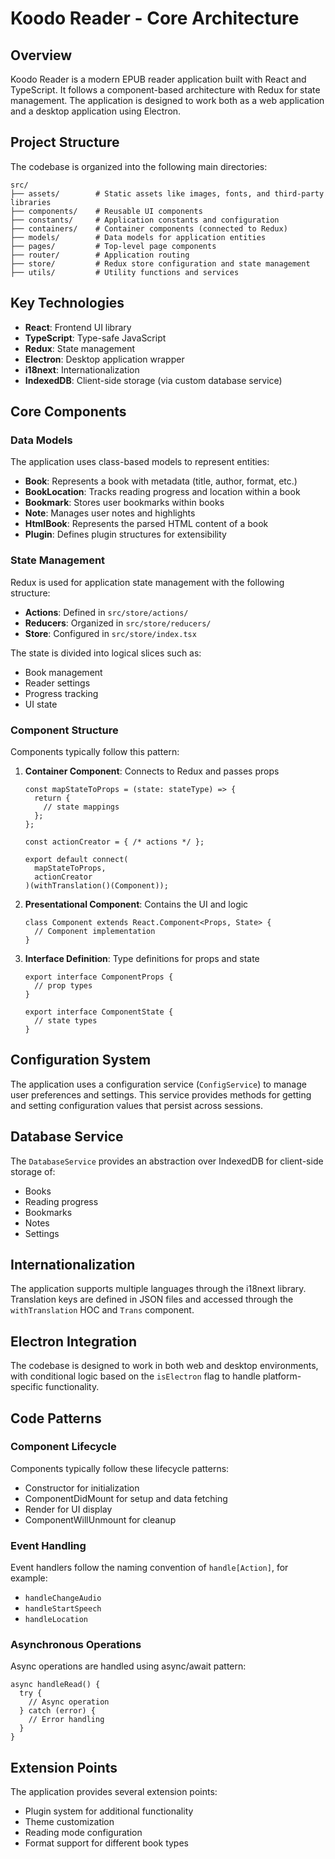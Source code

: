 # Koodo Reader - Core Architecture

## Overview

Koodo Reader is a modern EPUB reader application built with React and TypeScript. It follows a component-based architecture with Redux for state management. The application is designed to work both as a web application and a desktop application using Electron.

## Project Structure

The codebase is organized into the following main directories:

```
src/
├── assets/        # Static assets like images, fonts, and third-party libraries
├── components/    # Reusable UI components
├── constants/     # Application constants and configuration
├── containers/    # Container components (connected to Redux)
├── models/        # Data models for application entities
├── pages/         # Top-level page components
├── router/        # Application routing
├── store/         # Redux store configuration and state management
├── utils/         # Utility functions and services
```

## Key Technologies

- **React**: Frontend UI library
- **TypeScript**: Type-safe JavaScript
- **Redux**: State management
- **Electron**: Desktop application wrapper
- **i18next**: Internationalization
- **IndexedDB**: Client-side storage (via custom database service)

## Core Components

### Data Models

The application uses class-based models to represent entities:

- **Book**: Represents a book with metadata (title, author, format, etc.)
- **BookLocation**: Tracks reading progress and location within a book
- **Bookmark**: Stores user bookmarks within books
- **Note**: Manages user notes and highlights
- **HtmlBook**: Represents the parsed HTML content of a book
- **Plugin**: Defines plugin structures for extensibility

### State Management

Redux is used for application state management with the following structure:

- **Actions**: Defined in `src/store/actions/`
- **Reducers**: Organized in `src/store/reducers/`
- **Store**: Configured in `src/store/index.tsx`

The state is divided into logical slices such as:
- Book management
- Reader settings
- Progress tracking
- UI state

### Component Structure

Components typically follow this pattern:

1. **Container Component**: Connects to Redux and passes props
   ```tsx
   const mapStateToProps = (state: stateType) => {
     return {
       // state mappings
     };
   };
   
   const actionCreator = { /* actions */ };
   
   export default connect(
     mapStateToProps,
     actionCreator
   )(withTranslation()(Component));
   ```

2. **Presentational Component**: Contains the UI and logic
   ```tsx
   class Component extends React.Component<Props, State> {
     // Component implementation
   }
   ```

3. **Interface Definition**: Type definitions for props and state
   ```tsx
   export interface ComponentProps {
     // prop types
   }
   
   export interface ComponentState {
     // state types
   }
   ```

## Configuration System

The application uses a configuration service (`ConfigService`) to manage user preferences and settings. This service provides methods for getting and setting configuration values that persist across sessions.

## Database Service

The `DatabaseService` provides an abstraction over IndexedDB for client-side storage of:
- Books
- Reading progress
- Bookmarks
- Notes
- Settings

## Internationalization

The application supports multiple languages through the i18next library. Translation keys are defined in JSON files and accessed through the `withTranslation` HOC and `Trans` component.

## Electron Integration

The codebase is designed to work in both web and desktop environments, with conditional logic based on the `isElectron` flag to handle platform-specific functionality.

## Code Patterns

### Component Lifecycle

Components typically follow these lifecycle patterns:
- Constructor for initialization
- ComponentDidMount for setup and data fetching
- Render for UI display
- ComponentWillUnmount for cleanup

### Event Handling

Event handlers follow the naming convention of `handle[Action]`, for example:
- `handleChangeAudio`
- `handleStartSpeech`
- `handleLocation`

### Asynchronous Operations

Async operations are handled using async/await pattern:

```tsx
async handleRead() {
  try {
    // Async operation
  } catch (error) {
    // Error handling
  }
}
```

## Extension Points

The application provides several extension points:
- Plugin system for additional functionality
- Theme customization
- Reading mode configuration
- Format support for different book types 